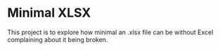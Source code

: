 ﻿# Minimal XLSX

This project is to explore how minimal an .xlsx file can be without Excel complaining about it being broken.